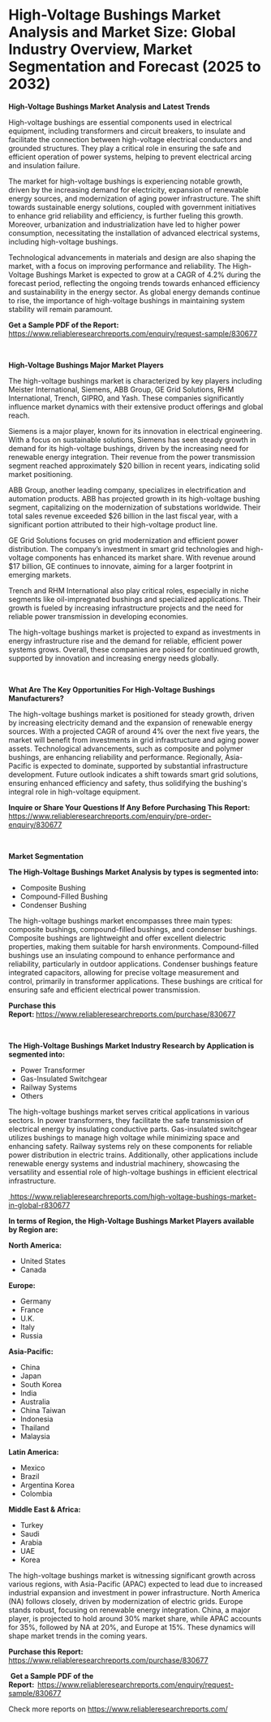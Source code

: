 <p><h1>High-Voltage Bushings Market Analysis and Market Size: Global Industry Overview, Market Segmentation and Forecast (2025 to 2032)</h1></p><p><strong>High-Voltage Bushings Market Analysis and Latest Trends</strong></p>
<p><p>High-voltage bushings are essential components used in electrical equipment, including transformers and circuit breakers, to insulate and facilitate the connection between high-voltage electrical conductors and grounded structures. They play a critical role in ensuring the safe and efficient operation of power systems, helping to prevent electrical arcing and insulation failure.</p><p>The market for high-voltage bushings is experiencing notable growth, driven by the increasing demand for electricity, expansion of renewable energy sources, and modernization of aging power infrastructure. The shift towards sustainable energy solutions, coupled with government initiatives to enhance grid reliability and efficiency, is further fueling this growth. Moreover, urbanization and industrialization have led to higher power consumption, necessitating the installation of advanced electrical systems, including high-voltage bushings.</p><p>Technological advancements in materials and design are also shaping the market, with a focus on improving performance and reliability. The High-Voltage Bushings Market is expected to grow at a CAGR of 4.2% during the forecast period, reflecting the ongoing trends towards enhanced efficiency and sustainability in the energy sector. As global energy demands continue to rise, the importance of high-voltage bushings in maintaining system stability will remain paramount.</p></p>
<p><strong>Get a Sample PDF of the Report:&nbsp;</strong> <a href="https://www.reliableresearchreports.com/enquiry/request-sample/830677?utm_campaign=3086&utm_medium=2&utm_source=Github&utm_content=ia&utm_term=25032025&utm_id=high-voltage-bushings">https://www.reliableresearchreports.com/enquiry/request-sample/830677</a></p>
<p>&nbsp;</p>
<p><strong>High-Voltage Bushings Major Market Players</strong></p>
<p><p>The high-voltage bushings market is characterized by key players including Meister International, Siemens, ABB Group, GE Grid Solutions, RHM International, Trench, GIPRO, and Yash. These companies significantly influence market dynamics with their extensive product offerings and global reach.</p><p>Siemens is a major player, known for its innovation in electrical engineering. With a focus on sustainable solutions, Siemens has seen steady growth in demand for its high-voltage bushings, driven by the increasing need for renewable energy integration. Their revenue from the power transmission segment reached approximately $20 billion in recent years, indicating solid market positioning.</p><p>ABB Group, another leading company, specializes in electrification and automation products. ABB has projected growth in its high-voltage bushing segment, capitalizing on the modernization of substations worldwide. Their total sales revenue exceeded $26 billion in the last fiscal year, with a significant portion attributed to their high-voltage product line.</p><p>GE Grid Solutions focuses on grid modernization and efficient power distribution. The company’s investment in smart grid technologies and high-voltage components has enhanced its market share. With revenue around $17 billion, GE continues to innovate, aiming for a larger footprint in emerging markets.</p><p>Trench and RHM International also play critical roles, especially in niche segments like oil-impregnated bushings and specialized applications. Their growth is fueled by increasing infrastructure projects and the need for reliable power transmission in developing economies.</p><p>The high-voltage bushings market is projected to expand as investments in energy infrastructure rise and the demand for reliable, efficient power systems grows. Overall, these companies are poised for continued growth, supported by innovation and increasing energy needs globally.</p></p>
<p>&nbsp;</p>
<p><strong>What Are The Key Opportunities For High-Voltage Bushings Manufacturers?</strong></p>
<p><p>The high-voltage bushings market is positioned for steady growth, driven by increasing electricity demand and the expansion of renewable energy sources. With a projected CAGR of around 4% over the next five years, the market will benefit from investments in grid infrastructure and aging power assets. Technological advancements, such as composite and polymer bushings, are enhancing reliability and performance. Regionally, Asia-Pacific is expected to dominate, supported by substantial infrastructure development. Future outlook indicates a shift towards smart grid solutions, ensuring enhanced efficiency and safety, thus solidifying the bushing's integral role in high-voltage equipment.</p></p>
<p><strong>Inquire or Share Your Questions If Any Before Purchasing This Report:</strong> <a href="https://www.reliableresearchreports.com/enquiry/pre-order-enquiry/830677?utm_campaign=3086&utm_medium=2&utm_source=Github&utm_content=ia&utm_term=25032025&utm_id=high-voltage-bushings">https://www.reliableresearchreports.com/enquiry/pre-order-enquiry/830677</a></p>
<p>&nbsp;</p>
<p><strong>Market Segmentation</strong></p>
<p><strong>The High-Voltage Bushings Market Analysis by types is segmented into:</strong></p>
<p><ul><li>Composite Bushing</li><li>Compound-Filled Bushing</li><li>Condenser Bushing</li></ul></p>
<p><p>The high-voltage bushings market encompasses three main types: composite bushings, compound-filled bushings, and condenser bushings. Composite bushings are lightweight and offer excellent dielectric properties, making them suitable for harsh environments. Compound-filled bushings use an insulating compound to enhance performance and reliability, particularly in outdoor applications. Condenser bushings feature integrated capacitors, allowing for precise voltage measurement and control, primarily in transformer applications. These bushings are critical for ensuring safe and efficient electrical power transmission.</p></p>
<p><strong>Purchase this Report:&nbsp;</strong><a href="https://www.reliableresearchreports.com/purchase/830677?utm_campaign=3086&utm_medium=2&utm_source=Github&utm_content=ia&utm_term=25032025&utm_id=high-voltage-bushings">https://www.reliableresearchreports.com/purchase/830677</a></p>
<p>&nbsp;</p>
<p><strong>The High-Voltage Bushings Market Industry Research by Application is segmented into:</strong></p>
<p><ul><li>Power Transformer</li><li>Gas-Insulated Switchgear</li><li>Railway Systems</li><li>Others</li></ul></p>
<p><p>The high-voltage bushings market serves critical applications in various sectors. In power transformers, they facilitate the safe transmission of electrical energy by insulating conductive parts. Gas-insulated switchgear utilizes bushings to manage high voltage while minimizing space and enhancing safety. Railway systems rely on these components for reliable power distribution in electric trains. Additionally, other applications include renewable energy systems and industrial machinery, showcasing the versatility and essential role of high-voltage bushings in efficient electrical infrastructure.</p></p>
<p><a href="https://www.reliableresearchreports.com/high-voltage-bushings-market-in-global-r830677?utm_campaign=3086&utm_medium=2&utm_source=Github&utm_content=ia&utm_term=25032025&utm_id=high-voltage-bushings">&nbsp;https://www.reliableresearchreports.com/high-voltage-bushings-market-in-global-r830677</a></p>
<p><strong>In terms of Region, the High-Voltage Bushings Market Players available by Region are:</strong></p>
<p>
    <p> <strong> North America: </strong>
        <ul>
            <li>United States</li>
            <li>Canada</li>
        </ul>
        </p> 
    <p> <strong> Europe: </strong>
        <ul>
            <li>Germany</li>
            <li>France</li>
            <li>U.K.</li>
            <li>Italy</li>
            <li>Russia</li>
        </ul>
        </p> 
    <p> <strong> Asia-Pacific: </strong>
        <ul>
            <li>China</li>
            <li>Japan</li>
            <li>South Korea</li>
            <li>India</li>
            <li>Australia</li>
            <li>China Taiwan</li>
            <li>Indonesia</li>
            <li>Thailand</li>
            <li>Malaysia</li>
        </ul>
        </p> 
    <p> <strong> Latin America: </strong>
        <ul>
            <li>Mexico</li>
            <li>Brazil</li>
            <li>Argentina Korea</li>
            <li>Colombia</li>
        </ul>
        </p> 
    <p> <strong> Middle East & Africa: </strong>
        <ul>
            <li>Turkey</li>
            <li>Saudi</li>
            <li>Arabia</li>
            <li>UAE</li>
            <li>Korea</li>
        </ul>
    </p>
    </p>
<p><p>The high-voltage bushings market is witnessing significant growth across various regions, with Asia-Pacific (APAC) expected to lead due to increased industrial expansion and investment in power infrastructure. North America (NA) follows closely, driven by modernization of electric grids. Europe stands robust, focusing on renewable energy integration. China, a major player, is projected to hold around 30% market share, while APAC accounts for 35%, followed by NA at 20%, and Europe at 15%. These dynamics will shape market trends in the coming years.</p></p>
<p><strong>Purchase this Report: </strong><a href="https://www.reliableresearchreports.com/purchase/830677?utm_campaign=3086&utm_medium=2&utm_source=Github&utm_content=ia&utm_term=25032025&utm_id=high-voltage-bushings">https://www.reliableresearchreports.com/purchase/830677</a></p>
<p>&nbsp;<strong>Get a Sample PDF of the Report:&nbsp;&nbsp;</strong><a href="https://www.reliableresearchreports.com/enquiry/request-sample/830677?utm_campaign=3086&utm_medium=2&utm_source=Github&utm_content=ia&utm_term=25032025&utm_id=high-voltage-bushings">https://www.reliableresearchreports.com/enquiry/request-sample/830677</a></p>
<p><strong></strong></p>
<p>Check more reports on <a href="https://www.reliableresearchreports.com/?utm_campaign=3086&utm_medium=2&utm_source=Github&utm_content=ia&utm_term=25032025&utm_id=high-voltage-bushings">https://www.reliableresearchreports.com/</a></p>